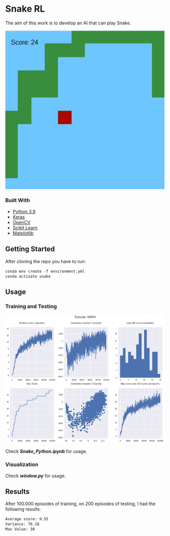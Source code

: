 # Snake RL

The aim of this work is to develop an AI that can play Snake.

![Playing game](img/play.png "Game")

### Built With

* [Python 3.9](https://www.python.org)
* [Keras](https://keras.io/)
* [OpenCV](https://opencv.org/)
* [Scikit Learn](https://scikit-learn.org/stable/) 
* [Matplotlib](https://matplotlib.org/)

## Getting Started

After cloning the repo you have to run:

```
conda env create -f environment.yml
conda activate snake
```

## Usage

### Training and Testing

![Training results](img/results.png "Results")

Check ***Snake_Python.ipynb*** for usage.

### Visualization 

Check ***window.py*** for usage.

## Results 

After 100.000 episodes of training, on 200 episodes of testing, I had the following results:

```
Average score: 9.55 
Variance: 76.18 
Max Value: 30
```

